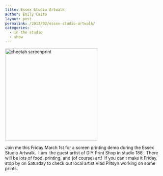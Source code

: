 ```yaml
---
title: Essex Studio Artwalk
author: Emily Caito
layout: post
permalink: /2013/02/essex-studio-artwalk/
categories:
  - in the studio
  - show
---
```


[<img class="alignnone size-medium wp-image-111" alt="cheetah screenprint" src="http://emilycaito.com/wp-content/uploads/2013/02/IMG_1326-300x300.jpg" width="300" height="300" />][1]

Join me this Friday March 1st for a screen printing demo during the Essex Studio Artwalk.  I am  the guest artist of DIY Print Shop in studio 188.  There will be lots of food, printing, and (of course) art!  If you can&#8217;t make it Friday, stop by on Saturday to check out local artist Vlad Plitsyn working on some prints.

 [1]: http://emilycaito.com/wp-content/uploads/2013/02/IMG_1326.jpg